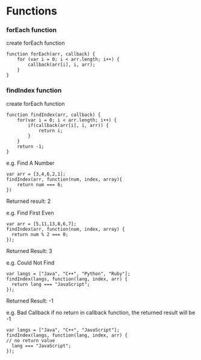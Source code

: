 # Functions

### forEach function
create forEach function
```
function forEach(arr, callback) {
    for (var i = 0; i < arr.length; i++) {
        callback(arr[i], i, arr);
    }
}

```

### findIndex function
create forEach function
```
function findIndex(arr, callback) {
    for(var i = 0; i < arr.length; i++) {
        if(callback(arr[i], i, arr)) {
            return i;
        } 
    }
    return -1;
}
```

e.g. Find A Number
```
var arr = [3,4,6,2,1];
findIndex(arr, function(num, index, array){
    return num === 6;
})
```
Returned result: 2

e.g. Find First Even
```
var arr = [5,11,13,8,6,7];
findIndex(arr, function(num, index, array) {
  return num % 2 === 0;
});
```
Returned Result: 3

e.g. Could Not Find
```
var langs = ["Java", "C++", "Python", "Ruby"];
findIndex(langs, function(lang, index, arr) {
  return lang === "JavaScript";
});
```
Returned Result: -1

e.g. Bad Callback if no return in callback function, the returned result will be -1
```
var langs = ["Java", "C++", "JavaScript"];
findIndex(langs, function(lang, index, arr) {
// no return value
  lang === "JavaScript";
});
```